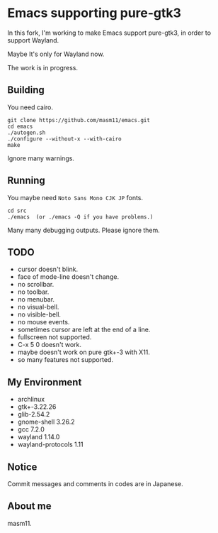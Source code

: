 # Emacs supporting pure-gtk3

In this fork, I'm working to make Emacs support pure-gtk3, in order to support Wayland.

Maybe It's only for Wayland now.

The work is in progress.

## Building

You need cairo.

```
git clone https://github.com/masm11/emacs.git
cd emacs
./autogen.sh
./configure --without-x --with-cairo
make
```

Ignore many warnings.

## Running

You maybe need `Noto Sans Mono CJK JP` fonts.

```
cd src
./emacs  (or ./emacs -Q if you have problems.)
```

Many many debugging outputs. Please ignore them.

## TODO

- cursor doesn't blink.
- face of mode-line doesn't change.
- no scrollbar.
- no toolbar.
- no menubar.
- no visual-bell.
- no visible-bell.
- no mouse events.
- sometimes cursor are left at the end of a line.
- fullscreen not supported.
- C-x 5 0 doesn't work.
- maybe doesn't work on pure gtk+-3 with X11.
- so many features not supported.

## My Environment

- archlinux
- gtk+-3.22.26
- glib-2.54.2
- gnome-shell 3.26.2
- gcc 7.2.0
- wayland 1.14.0
- wayland-protocols 1.11

## Notice

Commit messages and comments in codes are in Japanese.

## About me

masm11.
